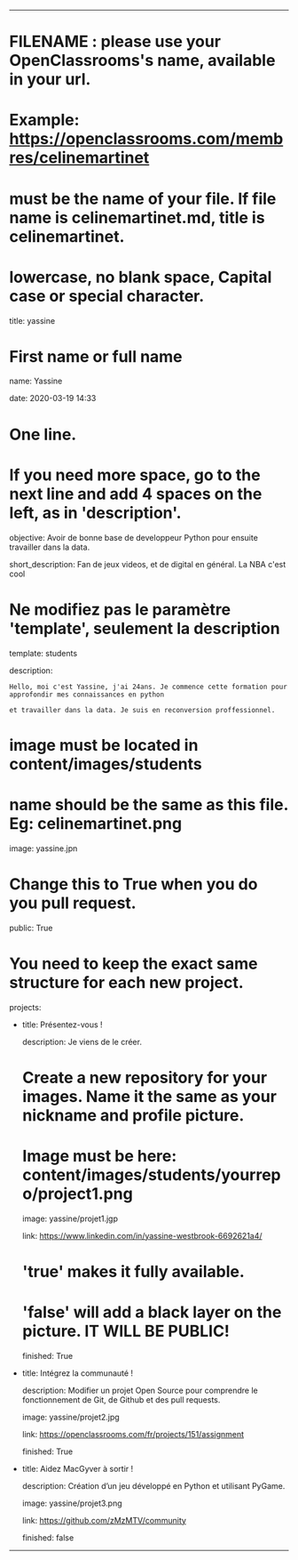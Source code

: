---


# FILENAME : please use your OpenClassrooms's name, available in your url.

# Example: https://openclassrooms.com/membres/celinemartinet

# must be the name of your file. If file name is celinemartinet.md, title is celinemartinet.

# lowercase, no blank space, Capital case or special character.

title: yassine


# First name or full name

name: Yassine

date: 2020-03-19 14:33


# One line.

# If you need more space, go to the next line and add 4 spaces on the left, as in 'description'.

objective: Avoir de bonne base de developpeur Python pour ensuite travailler dans la data.

short_description: Fan de jeux videos, et de digital en général. La NBA c'est cool


# Ne modifiez pas le paramètre 'template', seulement la description

template: students

description:

    Hello, moi c'est Yassine, j'ai 24ans. Je commence cette formation pour approfondir mes connaissances en python

    et travailler dans la data. Je suis en reconversion proffessionnel.


# image must be located in content/images/students

# name should be the same as this file. Eg: celinemartinet.png

image: yassine.jpn


# Change this to True when you do you pull request.

public: True


# You need to keep the exact same structure for each new project.

projects:

  - title: Présentez-vous !

    description: Je viens de le créer.

    # Create a new repository for your images. Name it the same as your nickname and profile picture.

    # Image must be here: content/images/students/yourrepo/project1.png

    image: yassine/projet1.jgp

    link: https://www.linkedin.com/in/yassine-westbrook-6692621a4/

    # 'true' makes it fully available.

    # 'false' will add a black layer on the picture. IT WILL BE PUBLIC!

    finished: True

  - title: Intégrez la communauté !

    description: Modifier un projet Open Source pour comprendre le fonctionnement de Git, de Github et des pull requests.

    image: yassine/projet2.jpg

    link: https://openclassrooms.com/fr/projects/151/assignment

    finished: True

  - title: Aidez MacGyver à sortir !

    description: Création d’un jeu développé en Python et utilisant PyGame.

    image: yassine/projet3.png

    link: https://github.com/zMzMTV/community

    finished: false

---